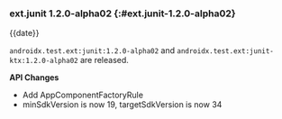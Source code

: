 ### ext.junit 1.2.0-alpha02 {:#ext.junit-1.2.0-alpha02}

{{date}}

`androidx.test.ext:junit:1.2.0-alpha02` and `androidx.test.ext:junit-ktx:1.2.0-alpha02` are released.

**API Changes**

* Add AppComponentFactoryRule
* minSdkVersion is now 19, targetSdkVersion is now 34
